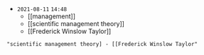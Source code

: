 - `2021-08-11`  `14:48`
	- [[management]]
	- [[scientific management theory]]
	- [[Frederick Winslow Taylor]]

```query
"scientific management theory] - [[Frederick Winslow Taylor"
```